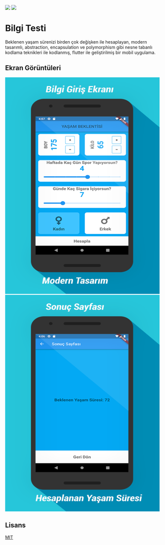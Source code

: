 ![](https://img.shields.io/github/license/Turkmen48/Bilgi_Testi_Flutter) ![](https://img.shields.io/twitter/follow/aazdenkur?style=social) 
# Bilgi Testi

Beklenen yaşam sürenizi birden çok değişken ile hesaplayan, modern tasarımlı, abstraction, encapsulation ve polymorphism gibi nesne tabanlı kodlama teknikleri ile kodlanmış,  flutter ile geliştirilmiş bir mobil uygulama. 

## Ekran Görüntüleri
<img src="https://github.com/Turkmen48/Expected_Lifetime_Flutter/blob/main/screenshots/1.png" width="500" height="700">
<img src="https://github.com/Turkmen48/Expected_Lifetime_Flutter/blob/main/screenshots/2.png" width="500" height="700">




## Lisans
[MIT](https://choosealicense.com/licenses/mit/)